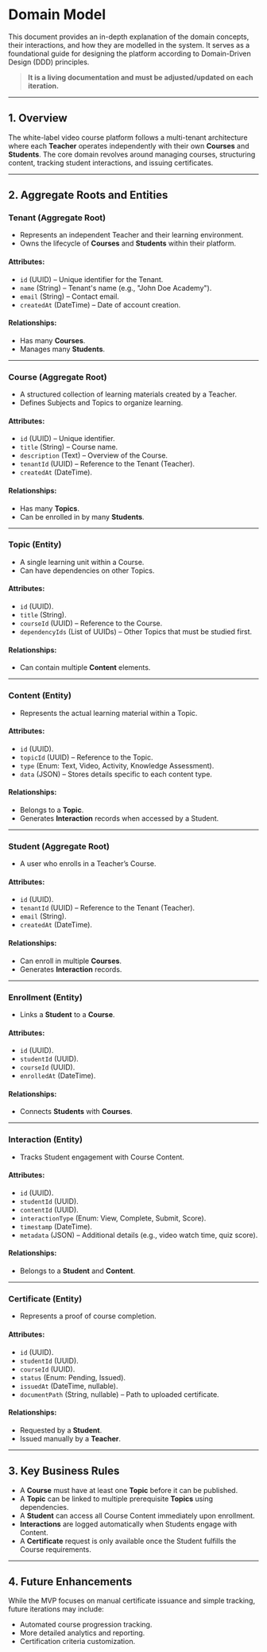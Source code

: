 # Domain Model

This document provides an in-depth explanation of the domain concepts, their interactions, and how they are modelled in the system. It serves as a foundational guide for designing the platform according to Domain-Driven Design (DDD) principles.

> **It is a living documentation and must be adjusted/updated on each iteration.**

---

## **1. Overview**

The white-label video course platform follows a multi-tenant architecture where each **Teacher** operates independently with their own **Courses** and **Students**. The core domain revolves around managing courses, structuring content, tracking student interactions, and issuing certificates.

---

## **2. Aggregate Roots and Entities**

### **Tenant (Aggregate Root)**
- Represents an independent Teacher and their learning environment.
- Owns the lifecycle of **Courses** and **Students** within their platform.

#### **Attributes:**
- `id` (UUID) – Unique identifier for the Tenant.
- `name` (String) – Tenant's name (e.g., "John Doe Academy").
- `email` (String) – Contact email.
- `createdAt` (DateTime) – Date of account creation.

#### **Relationships:**
- Has many **Courses**.
- Manages many **Students**.

---

### **Course (Aggregate Root)**
- A structured collection of learning materials created by a Teacher.
- Defines Subjects and Topics to organize learning.

#### **Attributes:**
- `id` (UUID) – Unique identifier.
- `title` (String) – Course name.
- `description` (Text) – Overview of the Course.
- `tenantId` (UUID) – Reference to the Tenant (Teacher).
- `createdAt` (DateTime).

#### **Relationships:**
- Has many **Topics**.
- Can be enrolled in by many **Students**.

---

### **Topic (Entity)**
- A single learning unit within a Course.
- Can have dependencies on other Topics.

#### **Attributes:**
- `id` (UUID).
- `title` (String).
- `courseId` (UUID) – Reference to the Course.
- `dependencyIds` (List of UUIDs) – Other Topics that must be studied first.

#### **Relationships:**
- Can contain multiple **Content** elements.

---

### **Content (Entity)**
- Represents the actual learning material within a Topic.

#### **Attributes:**
- `id` (UUID).
- `topicId` (UUID) – Reference to the Topic.
- `type` (Enum: Text, Video, Activity, Knowledge Assessment).
- `data` (JSON) – Stores details specific to each content type.

#### **Relationships:**
- Belongs to a **Topic**.
- Generates **Interaction** records when accessed by a Student.

---

### **Student (Aggregate Root)**
- A user who enrolls in a Teacher’s Course.

#### **Attributes:**
- `id` (UUID).
- `tenantId` (UUID) – Reference to the Tenant (Teacher).
- `email` (String).
- `createdAt` (DateTime).

#### **Relationships:**
- Can enroll in multiple **Courses**.
- Generates **Interaction** records.

---

### **Enrollment (Entity)**
- Links a **Student** to a **Course**.

#### **Attributes:**
- `id` (UUID).
- `studentId` (UUID).
- `courseId` (UUID).
- `enrolledAt` (DateTime).

#### **Relationships:**
- Connects **Students** with **Courses**.

---

### **Interaction (Entity)**
- Tracks Student engagement with Course Content.

#### **Attributes:**
- `id` (UUID).
- `studentId` (UUID).
- `contentId` (UUID).
- `interactionType` (Enum: View, Complete, Submit, Score).
- `timestamp` (DateTime).
- `metadata` (JSON) – Additional details (e.g., video watch time, quiz score).

#### **Relationships:**
- Belongs to a **Student** and **Content**.

---

### **Certificate (Entity)**
- Represents a proof of course completion.

#### **Attributes:**
- `id` (UUID).
- `studentId` (UUID).
- `courseId` (UUID).
- `status` (Enum: Pending, Issued).
- `issuedAt` (DateTime, nullable).
- `documentPath` (String, nullable) – Path to uploaded certificate.

#### **Relationships:**
- Requested by a **Student**.
- Issued manually by a **Teacher**.

---

## **3. Key Business Rules**
- A **Course** must have at least one **Topic** before it can be published.
- A **Topic** can be linked to multiple prerequisite **Topics** using dependencies.
- A **Student** can access all Course Content immediately upon enrollment.
- **Interactions** are logged automatically when Students engage with Content.
- A **Certificate** request is only available once the Student fulfills the Course requirements.

---

## **4. Future Enhancements**
While the MVP focuses on manual certificate issuance and simple tracking, future iterations may include:
- Automated course progression tracking.
- More detailed analytics and reporting.
- Certification criteria customization.


